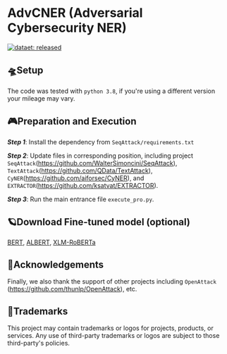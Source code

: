 # AdvCNER (Adversarial Cybersecurity NER)

[![dataet: released](https://img.shields.io/badge/dataset-released-green.svg)](https://github.com/JiangTianJason/AdvCNER/SeqAttack/datasets/mitre)

## :flying_saucer:Setup
The code was tested with `python 3.8`, if you're using a different version your mileage may vary.

## :video_game:Preparation and Execution
***Step 1***: Install the dependency from `SeqAttack/requirements.txt`

***Step 2***: Update files in corresponding position, including project `SeqAttack`(https://github.com/WalterSimoncini/SeqAttack), `TextAttack`(https://github.com/QData/TextAttack), `CyNER`(https://github.com/aiforsec/CyNER), and `EXTRACTOR`(https://github.com/ksatvat/EXTRACTOR).

***Step 3***: Run the main entrance file `execute_pro.py`.

## :ringed_planet:Download Fine-tuned model (optional)
[BERT](https://drive.google.com/drive/folders/1044-PVu4hyG-Vz0MCvACJd2JRz5SvAgS?usp=sharing), [ALBERT](https://drive.google.com/drive/folders/12h3e0oXr95-3GK0Og0u4VLYjZqz0wYzf?usp=sharing), [XLM-RoBERTa](https://drive.google.com/drive/folders/1vIFHu5_xlfsEMcbP8b-EfWHg3UxVkqTr?usp=sharing)

## :footprints:Acknowledgements
Finally, we also thank the support of other projects including `OpenAttack` (https://github.com/thunlp/OpenAttack), etc.

## :movie_camera:Trademarks
This project may contain trademarks or logos for projects, products, or services. Any use of third-party trademarks or logos are subject to those third-party's policies.
